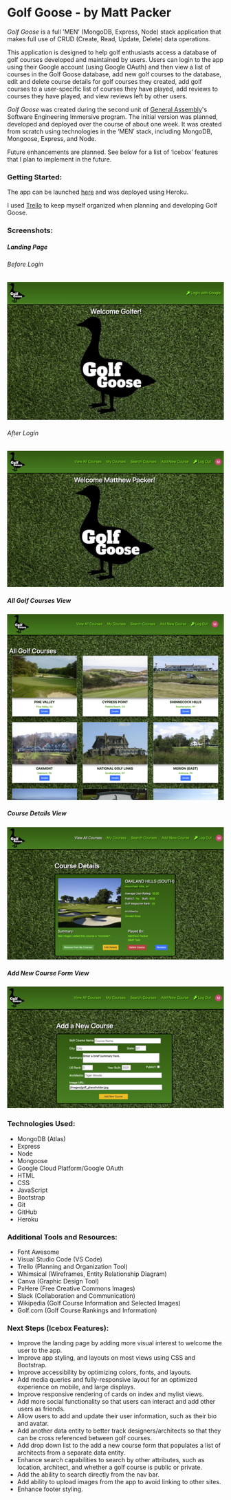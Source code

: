 # Golf Goose - by Matt Packer

*Golf Goose* is a full 'MEN' (MongoDB, Express, Node) stack application that makes full use of CRUD (Create, Read, Update, Delete) data operations.

This application is designed to help golf enthusiasts access a database of golf courses developed and maintained by users. Users can login to the app using their Google account (using Google OAuth) and then view a list of courses in the Golf Goose database, add new golf courses to the database, edit and delete course details for golf courses they created, add golf courses to a user-specific list of courses they have played, add reviews to courses they have played, and view reviews left by other users.

*Golf Goose* was created during the second unit of [General Assembly](https://www.generalassemb.ly)'s Software Engineering Immersive program. The initial version was planned, developed and deployed over the course of about one week. It was created from scratch using technologies in the ‘MEN’ stack, including MongoDB, Mongoose, Express, and Node.

Future enhancements are planned. See below for a list of ‘icebox’ features that I plan to implement in the future.


### Getting Started:
The app can be launched [here](https://mp-golf-goose.herokuapp.com/) and was deployed using Heroku.

I used [Trello](https://trello.com/b/T4z0YNwu/mmp-seir-unit-2-project-golf-goose#) to keep myself organized when planning and developing Golf Goose.


### Screenshots:

##### Landing Page

###### Before Login
![Landing Page Before Login](public/images/GolfGoose_Screen_LandingBeforeAuth_v2.png)

###### After Login
![Landing Page After Login](public/images/GolfGoose_Screen_LandingAfterAuth_v2.png)


##### All Golf Courses View
![All Golf Courses View](public/images/GolfGoose_Screen_AllGolfCourses_v2.png)

##### Course Details View
![Course Details View](public/images/GolfGoose_Screen_CourseDetails_v3.png)

##### Add New Course Form View
![Add New Course View](public/images/GolfGoose_Screen_AddNew_v2.png)


### Technologies Used:
* MongoDB (Atlas)
* Express
* Node
* Mongoose
* Google Cloud Platform/Google OAuth
* HTML
* CSS
* JavaScript
* Bootstrap
* Git
* GitHub
* Heroku


### Additional Tools and Resources:
* Font Awesome
* Visual Studio Code (VS Code)
* Trello (Planning and Organization Tool)
* Whimsical (Wireframes, Entity Relationship Diagram)
* Canva (Graphic Design Tool)
* PxHere (Free Creative Commons Images)
* Slack (Collaboration and Communication)
* Wikipedia (Golf Course Information and Selected Images)
* Golf.com (Golf Course Rankings and Information)


### Next Steps (Icebox Features):
* Improve the landing page by adding more visual interest to welcome the user to the app.
* Improve app styling, and layouts on most views using CSS and Bootstrap.
* Improve accessibility by optimizing colors, fonts, and layouts.
* Add media queries and fully-responsive layout for an optimized experience on mobile, and large displays.
* Improve responsive rendering of cards on index and mylist views.
* Add more social functionality so that users can interact and add other users as friends.
* Allow users to add and update their user information, such as their bio and avatar.
* Add another data entity to better track designers/architects so that they can be cross referenced between golf courses.
* Add drop down list to the add a new course form that populates a list of architects from a separate data entity.
* Enhance search capabilities to search by other attributes, such as location, architect, and whether a golf course is public or private.
* Add the ability to search directly from the nav bar.
* Add ability to upload images from the app to avoid linking to other sites.
* Enhance footer styling.